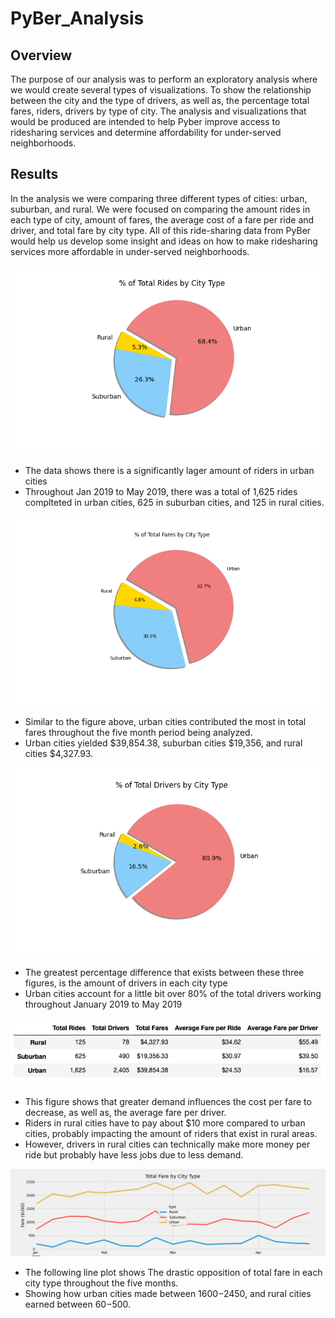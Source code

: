 # PyBer_Analysis

## Overview
The purpose of our analysis was to perform an exploratory analysis where we would create several types of visualizations. To show the relationship between the city and the type of drivers, as well as, the percentage total fares, riders, drivers by type of city. The analysis and visualizations that would be produced are intended to help Pyber improve access to ridesharing services and determine affordability for under-served neighborhoods.

## Results

In the analysis we were comparing three different types of cities: urban, suburban, and rural. We were focused on comparing the amount rides in each type of city, amount of fares, the average cost of a fare per ride and driver, and total fare by city type. All of this ride-sharing data from PyBer would help us develop some insight and ideas on how to make ridesharing services more affordable in under-served neighborhoods.

![Screenshot](Fig6.png)

* The data shows there is a significantly lager amount of riders in urban cities
* Throughout Jan 2019 to May 2019, there was a total of 1,625 rides complteted in urban cities, 625 in suburban cities, and 125 in rural cities.

![Screenshot](Fig5.png)

* Similar to the figure above, urban cities contributed the most in total fares throughout the five month period being analyzed.
* Urban cities yielded $39,854.38, suburban cities $19,356, and rural cities $4,327.93.

![Screenshot](Fig7.png)

* The greatest percentage difference that exists between these three figures, is the amount of drivers in each city type
* Urban cities account for a little bit over 80% of the total drivers working throughout January 2019 to May 2019

![Screenshot](pyber_summary.png)

* This figure shows that greater demand influences the cost per fare to decrease, as well as, the average fare per driver.
* Riders in rural cities have to pay about $10 more compared to urban cities, probably impacting the amount of riders that exist in rural areas.
* However, drivers in rural cities can technically make more money per ride but probably have less jobs due to less demand.

![Screenshot](PyBer_fare_summary.png)

* The following line plot shows The drastic opposition of total fare in each city type throughout the five months.
* Showing how urban cities made between $1600-$2450, and rural cities earned between $60-$500.

